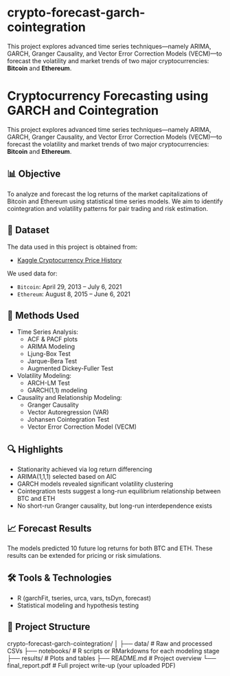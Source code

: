 # crypto-forecast-garch-cointegration
This project explores advanced time series techniques—namely ARIMA, GARCH, Granger Causality, and Vector Error Correction Models (VECM)—to forecast the volatility and market trends of two major cryptocurrencies: **Bitcoin** and **Ethereum**.
# Cryptocurrency Forecasting using GARCH and Cointegration

This project explores advanced time series techniques—namely ARIMA, GARCH, Granger Causality, and Vector Error Correction Models (VECM)—to forecast the volatility and market trends of two major cryptocurrencies: **Bitcoin** and **Ethereum**.

## 📊 Objective

To analyze and forecast the log returns of the market capitalizations of Bitcoin and Ethereum using statistical time series models. We aim to identify cointegration and volatility patterns for pair trading and risk estimation.

## 📁 Dataset

The data used in this project is obtained from:
- [Kaggle Cryptocurrency Price History](https://www.kaggle.com/datasets/sudalairajkumar/cryptocurrencypricehistory)

We used data for:
- `Bitcoin`: April 29, 2013 – July 6, 2021
- `Ethereum`: August 8, 2015 – June 6, 2021

## 🧮 Methods Used

- Time Series Analysis:
  - ACF & PACF plots
  - ARIMA Modeling
  - Ljung-Box Test
  - Jarque-Bera Test
  - Augmented Dickey-Fuller Test
- Volatility Modeling:
  - ARCH-LM Test
  - GARCH(1,1) modeling
- Causality and Relationship Modeling:
  - Granger Causality
  - Vector Autoregression (VAR)
  - Johansen Cointegration Test
  - Vector Error Correction Model (VECM)

## 🔍 Highlights

- Stationarity achieved via log return differencing
- ARIMA(1,1,1) selected based on AIC
- GARCH models revealed significant volatility clustering
- Cointegration tests suggest a long-run equilibrium relationship between BTC and ETH
- No short-run Granger causality, but long-run interdependence exists

## 📈 Forecast Results

The models predicted 10 future log returns for both BTC and ETH. These results can be extended for pricing or risk simulations.

## 🛠 Tools & Technologies

- R (garchFit, tseries, urca, vars, tsDyn, forecast)
- Statistical modeling and hypothesis testing

## 📂 Project Structure
crypto-forecast-garch-cointegration/
│
├── data/ # Raw and processed CSVs
├── notebooks/ # R scripts or RMarkdowns for each modeling stage
├── results/ # Plots and tables
├── README.md # Project overview
└── final_report.pdf # Full project write-up (your uploaded PDF)
